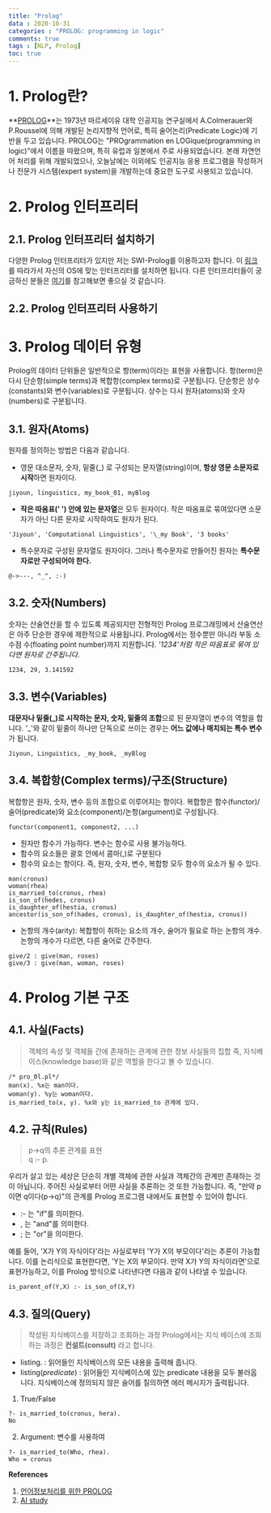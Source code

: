 ```yaml
---
title: "Prolog"
data : 2020-10-31
categories : "PROLOG: programming in logic"
comments: true
tags : [NLP, Prolog]
toc: true
---
```


# 1. Prolog란?
**[PROLOG]**는 1973년 마르세이유 대학 인공지능 연구실에서 A.Colmerauer와 P.Roussel에 의해 개발된 논리지향적 언어로, 특히 술어논리(Predicate Logic)에 기반을 두고 있습니다. 
PROLOG는 "PROgrammation en LOGique(programming in logic)"에서 이름을 따왔으며, 특히 유럽과 일본에서 주로 사용되었습니다. 
본래 자연언어 처리를 위해 개발되었으나, 오늘날에는 이외에도 인공지능 응용 프로그램을 작성하거나 전문가 시스템(expert system)을 개발하는데 중요한 도구로 사용되고 있습니다. 

[PROLOG]: https://ko.wikipedia.org/wiki/%ED%94%84%EB%A1%A4%EB%A1%9C%EA%B7%B8_(%ED%94%84%EB%A1%9C%EA%B7%B8%EB%9E%98%EB%B0%8D_%EC%96%B8%EC%96%B4)

# 2. Prolog 인터프리터 
## 2.1. Prolog 인터프리터 설치하기
다양한 Prolog 인터프리터가 있지만 저는 SWI-Prolog를 이용하고자 합니다. 
이 [링크]를 따라가서 자신의 OS에 맞는 인터프리터를 설치하면 됩니다.
다른 인터프리터들이 궁금하신 분들은 [여기]를 참고해보면 좋으실 것 같습니다. 

[링크]: https://www.swi-prolog.org/download/stable
[여기]: https://riptutorial.com/ko/prolog

## 2.2. Prolog 인터프리터 사용하기

# 3. Prolog 데이터 유형
Prolog의 데이터 단위들은 일반적으로 항(term)이라는 표현을 사용합니다.
항(term)은 다시 단순항(simple terms)과 복합항(complex terms)로 구분됩니다. 단순항은 상수(constants)와 변수(variables)로 구분됩니다. 상수는 다시 원자(atoms)와 숫자(numbers)로 구분됩니다. 

## 3.1. 원자(Atoms)
원자를 정의하는 방법은 다음과 같습니다. 
* 영문 대소문자, 숫자, 밑줄(\_) 로 구성되는 문자열(string)이며, **항상 영문 소문자로 시작**하면 원자이다. 
```
jiyoun, linguistics, my_book_01, myBlog
```

* **작은 따옴표(' ') 안에 있는 문자열**은 모두 원자이다. 작은 따옴표로 묶여있다면 소문자가 아닌 다른 문자로 시작하여도 원자가 된다. 
```
'Jiyoun', 'Computational Linguistics', '\_my Book', '3 books'
```

* 특수문자로 구성된 문자열도 원자이다. 그러나 특수문자로 만들어진 원자는 **특수문자로만 구성되어야 한다.**
```
@->---, ^_^, :-)
```

## 3.2. 숫자(Numbers)
숫자는 산술연산을 할 수 있도록 제공되지만 전형적인 Prolog 프로그래밍에서 산술연산은 아주 단순한 경우에 제한적으로 사용됩니다. 
Prolog에서는 정수뿐만 아니라 부동 소수점 수(floating point number)까지 지원합니다. 
_'1234'처럼 작은 따옴표로 묶여 있다면 원자로 간주됩니다._
```
1234, 29, 3.141592
```

## 3.3. 변수(Variables)
**대문자나 밑줄(\_)로 시작하는 문자, 숫자, 밑줄의 조합**으로 된 문자열이 변수의 역할을 합니다. 
'\_'와 같이 밑줄이 하나만 단독으로 쓰이는 경우는 **어느 값에나 매치되는 특수 변수**가 됩니다.
```
Jiyoun, Linguistics, _my_book, _myBlog
```

## 3.4. 복합항(Complex terms)/구조(Structure)
복합항은 원자, 숫자, 변수 등의 조합으로 이루어지는 항이다. 복합항은 함수(functor)/술어(predicate)와 요소(component)/논항(argument)로 구성됩니다.  
```
functor(component1, component2, ...)
```
- 원자만 함수가 가능하다. 변수는 함수로 사용 불가능하다. 
- 함수의 요소들은 괄호 안에서 콤마(,)로 구분된다
- 함수의 요소는 항이다. 즉, 원자, 숫자, 변수, 복합항 모두 함수의 요소가 될 수 있다. 
```
man(cronus)
woman(rhea)
is_married_to(cronus, rhea)
is_son_of(hedes, cronus)
is_daughter_of(hestia, cronus)
ancestor(is_son_of(hades, cronus), is_daughter_of(hestia, cronus))
```
- 논항의 개수(arity): 복합항이 취하는 요소의 개수, 술어가 필요로 하는 논항의 개수. 논항의 개수가 다르면, 다른 술어로 간주한다. 
```
give/2 : give(man, roses)
give/3 : give(man, woman, roses)
```

# 4. Prolog 기본 구조
## 4.1. 사실(Facts)
>객체의 속성 및 객체들 간에 존재하는 관계에 관한 정보
사실들의 집합 즉, 지식베이스(knowledge base)와 같은 역할을 한다고 볼 수 있습니다. 
```
/* pro_0l.pl*/
man(x). %x는 man이다.
woman(y). %y는 woman이다.
is_married_to(x, y). %x와 y는 is_married_to 관계에 있다.
```

## 4.2. 규칙(Rules)
> p->q의 추론 관계를 표현  
> q :- p.

우리가 살고 있는 세상은 단순히 개별 객체에 관한 사실과 객체간의 관계만 존재하는 것이 아닙니다. 
주어진 사실로부터 어떤 사실을 추론하는 것 또한 가능합니다. 
즉, "만약 p이면 q이다(p->q)"의 관계를 Prolog 프로그램 내에서도 표현할 수 있어야 합니다.

- :- 는 "if"를 의미한다.  
- , 는 "and"를 의미한다. 
- ; 는 "or"을 의미한다.

예를 들어, 'X가 Y의 자식이다'라는 사실로부터 'Y가 X의 부모이다'라는 추론이 가능합니다. 
이를 논리식으로 표현한다면, 'Y는 X의 부모이다. 만약 X가 Y의 자식이라면'으로 표현가능하고, 이를 Prolog 방식으로 나타낸다면 다음과 같이 나타낼 수 있습니다. 
```
is_parent_of(Y,X) :- is_son_of(X,Y)
```

## 4.3. 질의(Query)
>작성된 지식베이스를 저장하고 조회하는 과정
Prolog에서는 지식 베이스에 조회하는 과정은 **컨설트(consult)** 라고 합니다. 

- listing. : 읽어들인 지식베이스의 모든 내용을 출력해 줍니다. 
- listing(*predicate*) : 읽어들인 지식베이스에 있는 predicate 내용을 모두 불러옵니다. 지식베이스에 정의되지 않은 술어를 질의하면 에러 메시지가 출력됩니다.   

1. True/False
```
?- is_married_to(cronus, hera).
No
```
2. Argument: 변수를 사용하여 
```
?- is_married_to(Who, rhea).
Who = cronus
```


**References**
1. [언어정보처리를 위한 PROLOG]
2. [AI study] 

[언어정보처리를 위한 PROLOG]: https://www.aladin.co.kr/shop/wproduct.aspx?ItemId=1830731
[AI study]: http://www.aistudy.co.kr/program/prolog/prolog_lee.htm


